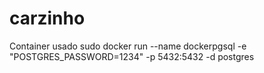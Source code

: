# carzinho

Container usado 
sudo docker run --name dockerpgsql -e "POSTGRES_PASSWORD=1234" -p 5432:5432 -d postgres